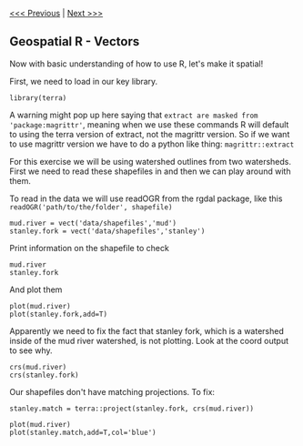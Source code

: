 [<<< Previous](Part3.md) | [Next >>>](Part5.md)  

## Geospatial R - Vectors

Now with basic understanding of how to use R, let's make it spatial!

First, we need to load in our key library.

```
library(terra)
```
A warning might pop up here saying that `extract are masked from 'package:magrittr'`, 
meaning when we use these commands R will default to using the terra version of extract, not the magrittr version. 
So if we want to use magrittr version we have to do a python like thing: `magrittr::extract`


For this exercise we will be using watershed outlines from two watersheds. First we need to read these shapefiles in and then we can play around with them. 

To read in the data we will use readOGR from the rgdal package, like this ` readOGR('path/to/the/folder', shapefile)`

```
mud.river = vect('data/shapefiles','mud')
stanley.fork = vect('data/shapefiles','stanley')
```
Print information on the shapefile to check
```
mud.river
stanley.fork
```
And plot them
```
plot(mud.river)
plot(stanley.fork,add=T)
```

Apparently we need to fix the fact that stanley fork, which is a watershed inside of the mud river watershed, is not plotting. 
Look at the coord output to see why.
```
crs(mud.river)
crs(stanley.fork)
```
Our shapefiles don't have matching projections. To fix:
```
stanley.match = terra::project(stanley.fork, crs(mud.river))

plot(mud.river)
plot(stanley.match,add=T,col='blue')

```
